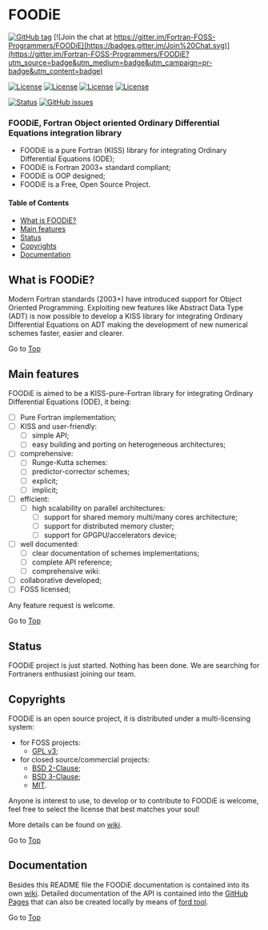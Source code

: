 <a name="top"></a>

# FOODiE

[![GitHub tag](https://img.shields.io/github/tag/Fortran-FOSS-Programmers/FOODiE.svg)]() [![Join the chat at https://gitter.im/Fortran-FOSS-Programmers/FOODiE](https://badges.gitter.im/Join%20Chat.svg)](https://gitter.im/Fortran-FOSS-Programmers/FOODiE?utm_source=badge&utm_medium=badge&utm_campaign=pr-badge&utm_content=badge)

[![License](https://img.shields.io/badge/license-GNU%20GeneraL%20Public%20License%20v3,%20GPLv3-blue.svg)]()
[![License](https://img.shields.io/badge/license-BSD2-red.svg)]()
[![License](https://img.shields.io/badge/license-BSD3-red.svg)]()
[![License](https://img.shields.io/badge/license-MIT-red.svg)]()

[![Status](https://img.shields.io/badge/status-alpha-orange.svg)]()
[![GitHub issues](https://img.shields.io/github/issues/Fortran-FOSS-Programmers/FOODiE.svg)]()

### FOODiE, Fortran Object oriented Ordinary Differential Equations integration library

- FOODiE is a pure Fortran (KISS) library for integrating Ordinary Differential Equations (ODE);
- FOODiE is Fortran 2003+ standard compliant;
- FOODiE is OOP designed;
- FOODiE is a Free, Open Source Project.

#### Table of Contents

+ [What is FOODiE?](#what-is-FOODiE?)
+ [Main features](#main-features)
+ [Status](#status)
+ [Copyrights](#copyrights)
+ [Documentation](#documentation)

## What is FOODiE?

Modern Fortran standards (2003+) have introduced support for Object Oriented Programming. Exploiting new features like Abstract Data Type (ADT) is now possible to develop a KISS library for integrating Ordinary Differential Equations on ADT making the development of new numerical schemes faster, easier and clearer.

Go to [Top](#top)

## Main features

FOODiE is aimed to be a KISS-pure-Fortran library for integrating Ordinary Differential Equations (ODE), it being:

+ [ ] Pure Fortran implementation;
+ [ ] KISS and user-friendly:
  + [ ] simple API;
  + [ ] easy building and porting on heterogeneous architectures;
+ [ ] comprehensive:
  + [ ] Runge-Kutta schemes:
  + [ ] predictor-corrector schemes;
  + [ ] explicit;
  + [ ] implicit;
+ [ ] efficient:
  + [ ] high scalability on parallel architectures:
    + [ ] support for shared memory multi/many cores architecture;
    + [ ] support for distributed memory cluster;
    + [ ] support for GPGPU/accelerators device;
+ [ ] well documented:
  + [ ] clear documentation of schemes implementations;
  + [ ] complete API reference;
  + [ ] comprehensive wiki:
+ [ ] collaborative developed;
+ [ ] FOSS licensed;

Any feature request is welcome.

Go to [Top](#top)

## Status

FOODiE project is just started. Nothing has been done. We are searching for Fortraners enthusiast joining our team.

## Copyrights

FOODiE is an open source project, it is distributed under a multi-licensing system:

+ for FOSS projects:
  - [GPL v3](http://www.gnu.org/licenses/gpl-3.0.html);
+ for closed source/commercial projects:
  - [BSD 2-Clause](http://opensource.org/licenses/BSD-2-Clause);
  - [BSD 3-Clause](http://opensource.org/licenses/BSD-3-Clause);
  - [MIT](http://opensource.org/licenses/MIT).

Anyone is interest to use, to develop or to contribute to FOODiE is welcome, feel free to select the license that best matches your soul!

More details can be found on [wiki](https://github.com/Fortran-FOSS-Programmers/FOODiE/wiki/Copyrights).

Go to [Top](#top)

## Documentation

Besides this README file the FOODiE documentation is contained into its own [wiki](https://github.com/Fortran-FOSS-Programmers/FOODiE/wiki). Detailed documentation of the API is contained into the [GitHub Pages](http://Fortran-FOSS-Programmers.github.io/FOODiE/index.html) that can also be created locally by means of [ford tool](https://github.com/cmacmackin/ford).

Go to [Top](#top)
